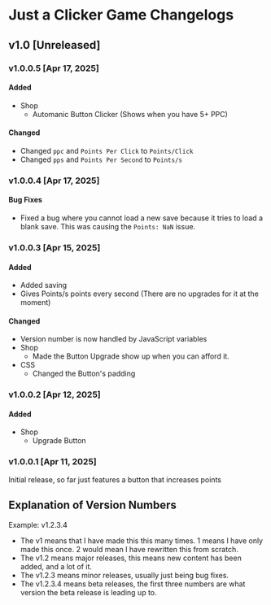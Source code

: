 # Just a Clicker Game Changelogs

## v1.0 [Unreleased]

### v1.0.0.5 [Apr 17, 2025]
#### Added
- Shop
    - Automanic Button Clicker (Shows when you have 5+ PPC)
#### Changed
- Changed `ppc` and `Points Per Click` to `Points/Click`
- Changed `pps` and `Points Per Second` to `Points/s`

### v1.0.0.4 [Apr 17, 2025]
#### Bug Fixes
- Fixed a bug where you cannot load a new save because it tries to load a blank save. This was causing the `Points: NaN` issue.

### v1.0.0.3 [Apr 15, 2025]
#### Added
- Added saving
- Gives Points/s points every second (There are no upgrades for it at the moment)
#### Changed
- Version number is now handled by JavaScript variables
- Shop
    - Made the Button Upgrade show up when you can afford it.
- CSS
    - Changed the Button's padding

### v1.0.0.2 [Apr 12, 2025]
#### Added
- Shop
    - Upgrade Button

### v1.0.0.1 [Apr 11, 2025]
Initial release, so far just features a button that increases points

## Explanation of Version Numbers
Example: v1.2.3.4
- The v1 means that I have made this this many times. 1 means I have only made this once. 2 would mean I have rewritten this from scratch.
- The v1.2 means major releases, this means new content has been added, and a lot of it.
- The v1.2.3 means minor releases, usually just being bug fixes.
- The v1.2.3.4 means beta releases, the first three numbers are what version the beta release is leading up to.